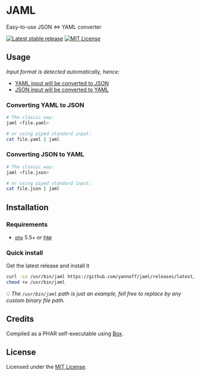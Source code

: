 # JAML

Easy-to-use JSON <=> YAML converter

[![Latest stable release](https://img.shields.io/badge/Release-1.1.0-blue)](https://github.com/yannoff/jaml/releases/latest "Latest stable release")
[![MIT License](https://img.shields.io/badge/License-MIT-lightgrey)](https://github.com/yannoff/jaml/blob/master/LICENSE "MIT License")

## Usage

_Input format is detected automatically, hence:_

- [YAML input will be converted to JSON](#converting-yaml-to-json)
- [JSON input will be converted to YAML](#converting-json-to-yaml)

### Converting YAML to JSON

```bash
# The classic way:
jaml <file.yaml>

# or using piped standard input:
cat file.yaml | jaml
```

### Converting JSON to YAML

```bash
# The classic way:
jaml <file.json>

# or using piped standard input:
cat file.json | jaml
```

## Installation

### Requirements

- [`php`](https://www.php.net/) 5.5+ or [`PAW`](https://github.com/yannoff/p-a-w)

### Quick install

Get the latest release and install it

```bash
curl -Lo /usr/bin/jaml https://github.com/yannoff/jaml/releases/latest/download/jaml
chmod +x /usr/bin/jaml
```

:bulb: _The `/usr/bin/jaml` path is just an example, fell free to replace by any custom binary file path._


## Credits

Compiled as a PHAR self-executable using [Box](https://github.com/box-project/box2).

## License

Licensed under the [MIT License](LICENSE).
